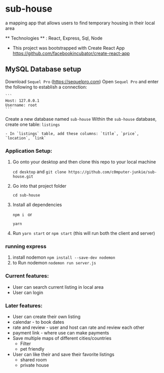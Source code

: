 # sub-house
a mapping app that allows users to find temporary housing in their local area 

** Technologies ** : React, Express, Sql, Node

* This project was bootstrapped with Create React App 
  https://github.com/facebookincubator/create-react-app
  
## MySQL Database setup
Download `Sequel Pro` (https://sequelpro.com)
Open `Sequel Pro` and enter the following to establish a connection: 

    ```
    Host: 127.0.0.1
    Username: root
    ```
Create a new database named `sub-house`
Within the `sub-house` database, create one table: `listings`

    - In `listings` table, add these columns: `title`, `price`, `location`, `link`
    
 ### Application Setup: 

1. Go onto your desktop and then clone this repo to your local machine

    `cd desktop` and `git clone https://github.com/c0mputer-junkie/sub-house.git`

2. Go into that project folder

    `cd sub-house`
    

3. Install all dependencies
    
    `npm i `
    or 
    
    `yarn`

6. Run `yarn start` or `npm start` (this will run both the client and server)

### running express 
1. install nodemon
    `npm install --save-dev nodemon`
2. to Run nodemon
    `nodemon run server.js`

### Current features: 
- User can search current listing in local area  
- User can login


### Later features: 
- User can create their own listing 
- calendar - to book dates
- rate and review - user and host can rate and review each other 
- payment link - where use can make payments
- Save multiple maps of different cities/countries 
  - Filter 
  - pet friendly 
- User can like their and save their favorite listings 
    - shared room
    - private house
